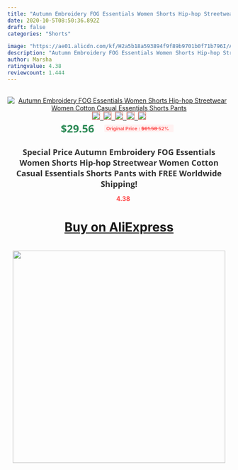 ```yaml
---
title: "Autumn Embroidery FOG Essentials Women Shorts Hip-hop Streetwear Women Cotton Casual Essentials Shorts Pants"
date: 2020-10-5T08:50:36.892Z
draft: false
categories: "Shorts"

image: "https://ae01.alicdn.com/kf/H2a5b18a593894f9f89b9701b0f71b796I/Autumn-Embroidery-FOG-Essentials-Women-Shorts-Hip-hop-Streetwear-Women-Cotton-Casual-Essentials-Shorts-Pants.jpg"
description: "Autumn Embroidery FOG Essentials Women Shorts Hip-hop Streetwear Women Cotton Casual Essentials Shorts Pants"
author: Marsha
ratingvalue: 4.38
reviewcount: 1.444
---
```

<br>
<div style="text-align: center;">
<a href="https://s.click.aliexpress.com/e/_AK8MHP" target="_blank" rel="nofollow noopener noreferrer"><img alt="Autumn Embroidery FOG Essentials Women Shorts Hip-hop Streetwear Women Cotton Casual Essentials Shorts Pants" class="magnifier-image" src="https://ae01.alicdn.com/kf/H2a5b18a593894f9f89b9701b0f71b796I/Autumn-Embroidery-FOG-Essentials-Women-Shorts-Hip-hop-Streetwear-Women-Cotton-Casual-Essentials-Shorts-Pants.jpg_640x640.jpg">
<br>
<img style="border:1px solid salmon" src="https://ae01.alicdn.com/kf/H2a5b18a593894f9f89b9701b0f71b796I/Autumn-Embroidery-FOG-Essentials-Women-Shorts-Hip-hop-Streetwear-Women-Cotton-Casual-Essentials-Shorts-Pants.jpg_120x120.jpg">&nbsp;&nbsp;<img style="border:1px solid salmon" src="https://ae01.alicdn.com/kf/H48746559f2bf4961b41be1bbefb13a7bR/Autumn-Embroidery-FOG-Essentials-Women-Shorts-Hip-hop-Streetwear-Women-Cotton-Casual-Essentials-Shorts-Pants.jpg_120x120.jpg">&nbsp;&nbsp;<img style="border:1px solid salmon" src="https://ae01.alicdn.com/kf/H1b406848aa70427ca8e8cdaef0397940v/Autumn-Embroidery-FOG-Essentials-Women-Shorts-Hip-hop-Streetwear-Women-Cotton-Casual-Essentials-Shorts-Pants.jpg_120x120.jpg">&nbsp;&nbsp;<img style="border:1px solid salmon" src="https://ae01.alicdn.com/kf/Hecf64e9b24ea4e86a441d3ba91274c4bV/Autumn-Embroidery-FOG-Essentials-Women-Shorts-Hip-hop-Streetwear-Women-Cotton-Casual-Essentials-Shorts-Pants.jpg_120x120.jpg">&nbsp;&nbsp;<img style="border:1px solid salmon" src="https://ae01.alicdn.com/kf/Hf4deb4a19d314275a239272595b2c8327/Autumn-Embroidery-FOG-Essentials-Women-Shorts-Hip-hop-Streetwear-Women-Cotton-Casual-Essentials-Shorts-Pants.jpg_120x120.jpg"></a></div><br0>
<div style="text-align: center;"><span style="background-color: white; border: 0px; box-sizing: border-box; color: seagreen; display: inline-block; font-family: &quot;open sans&quot; , &quot;arial&quot; , &quot;helvetica&quot; , sans-serif , &quot;heiti&quot;; font-size: 24px; font-stretch: inherit; font-weight: 700; line-height: inherit; margin: 0px 10px 0px 0px; padding: 0px; vertical-align: middle;">$29.56 </span>
<span style="background: rgb(255 , 241 , 241); border-radius: 3px; border: 0px; box-sizing: border-box; color: #ff4747; display: inline-block; font-family: inherit; font-size: 12px; font-stretch: inherit; font-style: inherit; font-variant: inherit; font-weight: 600; line-height: inherit; margin: 0px; padding: 2px 5px; transform: scale(0.9); vertical-align: middle;">Original Price : <b style="text-decoration: line-through;">$61.58 </b> 52%&nbsp;&nbsp;</span></div>
<h1 style="color: #333333; display: inline-block; font-family: &quot;open sans&quot; , &quot;arial&quot; , &quot;helvetica&quot; , sans-serif , &quot;heiti&quot;; font-size: 18px; font-stretch: inherit; font-weight: 700; text-align: center;">Special Price Autumn Embroidery FOG Essentials Women Shorts Hip-hop Streetwear Women Cotton Casual Essentials Shorts Pants with FREE Worldwide Shipping!</h1>
<div style="color: #ff4747; text-align: center;">
<img src="https://4.bp.blogspot.com/-M0ZcTcb-5uY/XleCXlxnR4I/AAAAAAAAAEc/OrjgMkXV1oMQFaCRZj5HQwOCBcu3w1FegCPcBGAYYCw/s1600/star.png" style="height: 15px;">&nbsp;<b>4.38</b></div>
<div class="button_cont" align="center"><a class="buynow_a" href="https://s.click.aliexpress.com/e/_AK8MHP" target="_blank" rel="nofollow noopener noreferrer"><H1>Buy on AliExpress</H1></a></div><br>
<div class="separator" style="clear: both; text-align: center;">
<img src="https://lh3.googleusercontent.com/-pTy5HemUv9M/XlePHvY0dAI/AAAAAAAAAE4/0nX5iRUoIWY8eMW9Dpxeirr157OZliDIgCLcBGAsYHQ/s1600/badge.gif" width="480">
</div>
